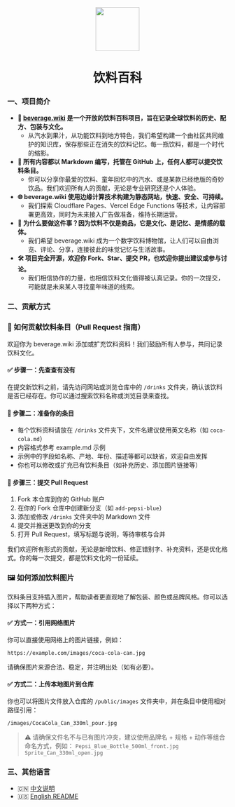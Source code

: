 <div align="center">
<img src="https://s2.loli.net/2025/10/04/lMf9pqYnQD3kt7T.png" style="width:100px;" width="100"/>
<h1>饮料百科</h1>
</div>

### 一、项目简介

- **🍹 [beverage.wiki](https://beverage.wiki/) 是一个开放的饮料百科项目，旨在记录全球饮料的历史、配方、包装与文化。**
  - 从汽水到果汁，从功能饮料到地方特色，我们希望构建一个由社区共同维护的知识库，保存那些正在消失的饮料记忆。每一瓶饮料，都是一个时代的缩影。
- **📖 所有内容都以 Markdown 编写，托管在 GitHub 上，任何人都可以提交饮料条目。**
  - 你可以分享你最爱的饮料、童年回忆中的汽水、或是某款已经绝版的奇妙饮品。我们欢迎所有人的贡献，无论是专业研究还是个人体验。
- **🌐 beverage.wiki 使用边缘计算技术构建为静态网站，快速、安全、可持续。**
  - 我们探索 Cloudflare Pages、Vercel Edge Functions 等技术，让内容部署更高效，同时为未来接入广告做准备，维持长期运营。
- **🧃 为什么要做这件事？因为饮料不仅是商品，它是文化、是记忆、是情感的载体。**
  - 我们希望 beverage.wiki 成为一个数字饮料博物馆，让人们可以自由浏览、评论、分享，连接彼此的味觉记忆与生活故事。
- **🛠 项目完全开源，欢迎你 Fork、Star、提交 PR，也欢迎你提出建议或参与讨论。**
  - 我们相信协作的力量，也相信饮料文化值得被认真记录。你的一次提交，可能就是未来某人寻找童年味道的线索。

### 二、贡献方式

### 🧃 如何贡献饮料条目（Pull Request 指南）

欢迎你为 beverage.wiki  添加或扩充饮料资料！我们鼓励所有人参与，共同记录饮料文化。

#### ✅ 步骤一：先查查有没有

在提交新饮料之前，请先访问网站或浏览仓库中的 `/drinks` 文件夹，确认该饮料是否已经存在。你可以通过搜索饮料名称或浏览目录来查找。

#### 📄 步骤二：准备你的条目

- 每个饮料资料请放在 `/drinks` 文件夹下，文件名建议使用英文名称（如 `coca-cola.md`）
- 内容格式参考 example.md 示例
- 示例中的字段如名称、产地、年份、描述等都可以缺省，欢迎自由发挥
- 你也可以修改或扩充已有饮料条目（如补充历史、添加图片链接等）

#### 🔧 步骤三：提交 Pull Request

1. Fork 本仓库到你的 GitHub 账户
2. 在你的 Fork 仓库中创建新分支（如 `add-pepsi-blue`）
3. 添加或修改 `/drinks` 文件夹中的 Markdown 文件
4. 提交并推送更改到你的分支
5. 打开 Pull Request，填写标题与说明，等待审核与合并

我们欢迎所有形式的贡献，无论是新增饮料、修正错别字、补充资料，还是优化格式。你的每一次提交，都是饮料文化的一份延续。

### 🖼 如何添加饮料图片

饮料条目支持插入图片，帮助读者更直观地了解包装、颜色或品牌风格。你可以选择以下两种方式：

#### ✅ 方式一：引用网络图片

你可以直接使用网络上的图片链接，例如：

```text
https://example.com/images/coca-cola-can.jpg
```

请确保图片来源合法、稳定，并注明出处（如有必要）。

#### ✅ 方式二：上传本地图片到仓库

你也可以将图片文件放入仓库的 `/public/images` 文件夹中，并在条目中使用相对路径引用：

```text
/images/CocaCola_Can_330ml_pour.jpg
```

> ⚠️ 请确保文件名不与已有图片冲突，建议使用品牌名 + 规格 + 动作等组合命名方式，例如： `Pepsi_Blue_Bottle_500ml_front.jpg`   `Sprite_Can_330ml_open.jpg`

### 三、其他语言

- 🇨🇳 [中文说明](README.md)
- 🇺🇸 [English README](README.en.md)

